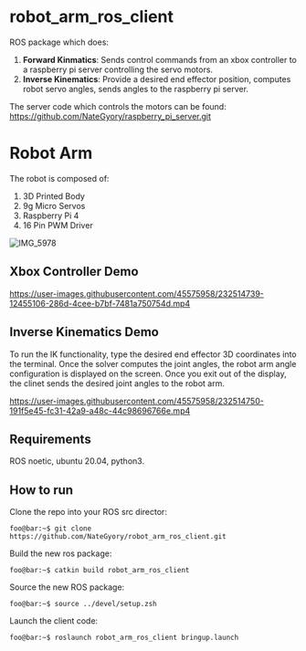 # robot_arm_ros_client
ROS package which does:

1. **Forward Kinmatics**: Sends control commands from an xbox controller to a raspberry pi server controlling the servo motors.
2. **Inverse Kinematics**: Provide a desired end effector position, computes robot servo angles, sends angles to the raspberry pi server.  

The server code which controls the motors can be found: https://github.com/NateGyory/raspberry_pi_server.git

# Robot Arm
The robot is composed of:

1. 3D Printed Body
2. 9g Micro Servos
3. Raspberry Pi 4
4. 16 Pin PWM Driver

![IMG_5978](https://user-images.githubusercontent.com/45575958/232506312-c384d7f3-181b-42a8-8464-7c98c9fdc5c4.JPG)

## Xbox Controller Demo

https://user-images.githubusercontent.com/45575958/232514739-12455106-286d-4cee-b7bf-7481a750754d.mp4

## Inverse Kinematics Demo
To run the IK functionality, type the desired end effector 3D coordinates into the terminal. Once the solver computes the joint angles, the robot arm angle configuration is displayed on the screen. Once you exit out of the display, the clinet sends the desired joint angles to the robot arm.

https://user-images.githubusercontent.com/45575958/232514750-191f5e45-fc31-42a9-a48c-44c98696766e.mp4

## Requirements
ROS noetic, ubuntu 20.04, python3.

## How to run
Clone the repo into your ROS src director:

```console
foo@bar:~$ git clone https://github.com/NateGyory/robot_arm_ros_client.git
```

Build the new ros package:

```console
foo@bar:~$ catkin build robot_arm_ros_client
```

Source the new ROS package:

```console
foo@bar:~$ source ../devel/setup.zsh
```

Launch the client code:

```console
foo@bar:~$ roslaunch robot_arm_ros_client bringup.launch
```

